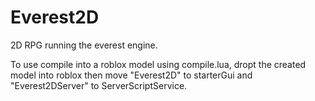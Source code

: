 Everest2D
=========

2D RPG running the everest engine.

To use compile into a roblox model using compile.lua, dropt the created model into roblox then move "Everest2D" to starterGui and "Everest2DServer" to ServerScriptService.
